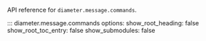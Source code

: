 API reference for `diameter.message.commands`.

::: diameter.message.commands
    options:
      show_root_heading: false
      show_root_toc_entry: false
      show_submodules: false